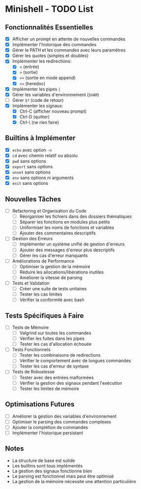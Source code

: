 # Minishell - TODO List

## Fonctionnalités Essentielles
- [x] Afficher un prompt en attente de nouvelles commandes
- [x] Implémenter l'historique des commandes
- [x] Gérer le PATH et les commandes avec leurs paramètres
- [x] Gérer les quotes (simples et doubles)
- [x] Implémenter les redirections:
  - [x] `<` (entrée)
  - [x] `>` (sortie)
  - [x] `>>` (sortie en mode append)
  - [x] `<<` (heredoc)
- [x] Implémenter les pipes `|`
- [x] Gérer les variables d'environnement (`$VAR`)
- [ ] Gérer `$?` (code de retour)
- [x] Implémenter les signaux:
  - [x] Ctrl-C (afficher nouveau prompt)
  - [x] Ctrl-D (quitter)
  - [x] Ctrl-\ (ne rien faire)

## Builtins à Implémenter
- [x] `echo` avec option `-n`
- [x] `cd` avec chemin relatif ou absolu
- [x] `pwd` sans options
- [x] `export` sans options
- [x] `unset` sans options
- [x] `env` sans options ni arguments
- [x] `exit` sans options

## Nouvelles Tâches
- [ ] Refactoring et Organisation du Code
  - [ ] Réorganiser les fichiers dans des dossiers thématiques
  - [ ] Séparer les fonctions en modules plus petits
  - [ ] Uniformiser les noms de fonctions et variables
  - [ ] Ajouter des commentaires descriptifs

- [ ] Gestion des Erreurs
  - [ ] Implémenter un système unifié de gestion d'erreurs
  - [ ] Ajouter des messages d'erreur plus descriptifs
  - [ ] Gérer les cas d'erreur manquants

- [ ] Améliorations de Performance
  - [ ] Optimiser la gestion de la mémoire
  - [ ] Réduire les allocations/libérations inutiles
  - [ ] Améliorer la vitesse de parsing

- [ ] Tests et Validation
  - [ ] Créer une suite de tests unitaires
  - [ ] Tester les cas limites
  - [ ] Vérifier la conformité avec bash

## Tests Spécifiques à Faire
- [ ] Tests de Mémoire
  - [ ] Valgrind sur toutes les commandes
  - [ ] Vérifier les fuites dans les pipes
  - [ ] Tester les cas d'allocation échouée

- [ ] Tests Fonctionnels
  - [ ] Tester les combinaisons de redirections
  - [ ] Vérifier le comportement avec de longues commandes
  - [ ] Tester les cas d'erreur de syntaxe

- [ ] Tests de Robustesse
  - [ ] Tester avec des entrées malformées
  - [ ] Vérifier la gestion des signaux pendant l'exécution
  - [ ] Tester les limites de mémoire

## Optimisations Futures
- [ ] Améliorer la gestion des variables d'environnement
- [ ] Optimiser le parsing des commandes complexes
- [ ] Ajouter la complétion de commandes
- [ ] Implémenter l'historique persistant

## Notes
- La structure de base est solide
- Les builtins sont tous implémentés
- La gestion des signaux fonctionne bien
- Le parsing est fonctionnel mais peut être optimisé
- La gestion de la mémoire nécessite une attention particulière 



